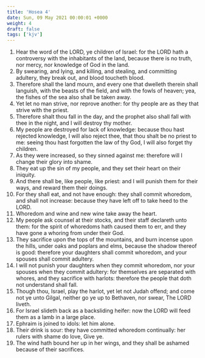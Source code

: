 ```yaml
---
title: 'Hosea 4'
date: Sun, 09 May 2021 00:00:01 +0000
weight: 4
draft: false
tags: ['kjv'] 
---
```


1. Hear the word of the LORD, ye children of Israel: for the LORD hath a controversy with the inhabitants of the land, because there is no truth, nor mercy, nor knowledge of God in the land.
2. By swearing, and lying, and killing, and stealing, and committing adultery, they break out, and blood toucheth blood.
3. Therefore shall the land mourn, and every one that dwelleth therein shall languish, with the beasts of the field, and with the fowls of heaven; yea, the fishes of the sea also shall be taken away.
4. Yet let no man strive, nor reprove another: for thy people are as they that strive with the priest.
5. Therefore shalt thou fall in the day, and the prophet also shall fall with thee in the night, and I will destroy thy mother.
6. My people are destroyed for lack of knowledge: because thou hast rejected knowledge, I will also reject thee, that thou shalt be no priest to me: seeing thou hast forgotten the law of thy God, I will also forget thy children.
7. As they were increased, so they sinned against me: therefore will I change their glory into shame.
8. They eat up the sin of my people, and they set their heart on their iniquity.
9. And there shall be, like people, like priest: and I will punish them for their ways, and reward them their doings.
10. For they shall eat, and not have enough: they shall commit whoredom, and shall not increase: because they have left off to take heed to the LORD.
11. Whoredom and wine and new wine take away the heart.
12. My people ask counsel at their stocks, and their staff declareth unto them: for the spirit of whoredoms hath caused them to err, and they have gone a whoring from under their God.
13. They sacrifice upon the tops of the mountains, and burn incense upon the hills, under oaks and poplars and elms, because the shadow thereof is good: therefore your daughters shall commit whoredom, and your spouses shall commit adultery.
14. I will not punish your daughters when they commit whoredom, nor your spouses when they commit adultery: for themselves are separated with whores, and they sacrifice with harlots: therefore the people that doth not understand shall fall.
15. Though thou, Israel, play the harlot, yet let not Judah offend; and come not ye unto Gilgal, neither go ye up to Bethaven, nor swear, The LORD liveth.
16. For Israel slideth back as a backsliding heifer: now the LORD will feed them as a lamb in a large place.
17. Ephraim is joined to idols: let him alone.
18. Their drink is sour: they have committed whoredom continually: her rulers with shame do love, Give ye.
19. The wind hath bound her up in her wings, and they shall be ashamed because of their sacrifices.
